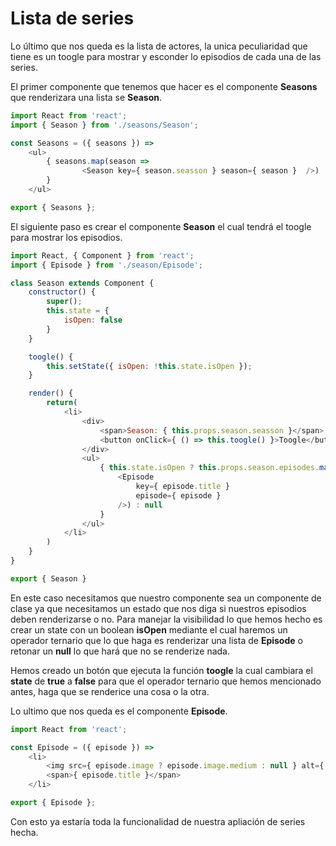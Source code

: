 # Lista de series

Lo último que nos queda es la lista de actores, la unica peculiaridad que tiene es un toogle para mostrar y esconder lo episodios de cada una de las series.

El primer componente que tenemos que hacer es el componente **Seasons** que renderizara una lista se **Season**.

```javascript
import React from 'react';
import { Season } from './seasons/Season';

const Seasons = ({ seasons }) => 
    <ul>
        { seasons.map(season => 
                <Season key={ season.seasson } season={ season }  />) 
        }
    </ul>

export { Seasons };
```

El siguiente paso es crear el componente **Season** el cual tendrá el toogle para mostrar los episodios.

```javascript
import React, { Component } from 'react';
import { Episode } from './season/Episode';

class Season extends Component {
    constructor() {
        super();
        this.state = {
            isOpen: false
        }
    }

    toogle() {
        this.setState({ isOpen: !this.state.isOpen });
    }

    render() {
        return(
            <li>
                <div>
                    <span>Season: { this.props.season.seasson }</span>
                    <button onClick={ () => this.toogle() }>Toogle</button>
                </div>
                <ul>
                    { this.state.isOpen ? this.props.season.episodes.map(episode => 
                        <Episode 
                            key={ episode.title } 
                            episode={ episode } 
                        />) : null 
                    }    
                </ul>
            </li>
        )
    }
}

export { Season }
```

En este caso necesitamos que nuestro componente sea un componente de clase ya que necesitamos un estado que nos diga si nuestros episodios deben renderizarse o no. Para manejar la visibilidad lo que hemos hecho es crear un state con un boolean **isOpen** mediante el cual haremos un operador ternario que lo que haga es renderizar una lista de **Episode** o retonar un **null** lo que hará que no se renderize nada.

Hemos creado un botón que ejecuta la función **toogle** la cual cambiara el **state** de **true** a **false** para que el operador ternario que hemos mencionado antes, haga que se renderice una cosa o la otra.

Lo ultimo que nos queda es el componente **Episode**.

```javascript
import React from 'react';

const Episode = ({ episode }) => 
    <li>
        <img src={ episode.image ? episode.image.medium : null } alt={ episode.title } />
        <span>{ episode.title }</span>
    </li>

export { Episode };
```

Con esto ya estaría toda la funcionalidad de nuestra apliación de series hecha.